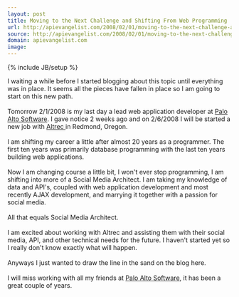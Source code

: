 ```yaml
---
layout: post
title: Moving to the Next Challenge and Shifting From Web Programming
url: http://apievangelist.com/2008/02/01/moving-to-the-next-challenge-and-shifting-from-web-programming/
source: http://apievangelist.com/2008/02/01/moving-to-the-next-challenge-and-shifting-from-web-programming/
domain: apievangelist.com
image: 
---
```

{% include JB/setup %}<p>I waiting a while before I started blogging about this topic until everything was in place.  It seems all the pieces have fallen in place so I am going to start on this new path.<br /><br />Tomorrow 2/1/2008 is my last day a lead web application developer at <a href="http://www.paloalto.com">Palo Alto Software</a>.  I gave notice 2 weeks ago and on 2/6/2008 I will be started a new job with <a href="http://www.altrec.com/">Altrec </a>in Redmond, Oregon.<br /><br />I am shifting my career a little after almost 20 years as a programmer.  The first ten years was primarily database programming with the last ten years building web applications. <br /><br />Now I am changing course a little bit, I won't ever stop programming, I am shifting into more of a Social Media Architect.  I am taking my knowledge of data and API's, coupled with web application development and most recently AJAX development, and marrying it together with a passion for social media. <br /><br />All that equals Social Media Architect.<br /><br />I am excited about working with Altrec and assisting them with their social media, API, and other technical needs for the future.  I haven't started yet so I really don't know exactly what will happen.<br /><br />Anyways I just wanted to draw the line in the sand on the blog here. <br /><br />I will miss working with all my friends at <a href="http://www.paloalto.com">Palo Alto Software</a>, it has been a great couple of years.</p>
